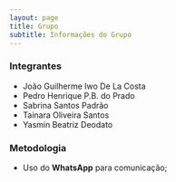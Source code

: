 ```yaml
---
layout: page
title: Grupo
subtitle: Informações do Grupo
---
```


### Integrantes 

- João Guilherme Iwo De La Costa
- Pedro Henrique P.B. do Prado
- Sabrina Santos Padrão
- Tainara Oliveira Santos
- Yasmin Beatriz Deodato


### Metodologia

* Uso do **WhatsApp** para comunicação;
